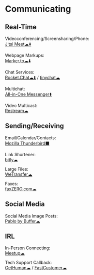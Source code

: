 # Communicating

## Real-Time
Videoconferencing/Screensharing/Phone:  
	[Jitsi Meet☁⬇️](https://meet.jit.si/)

Webpage Markups:  
	[Marker.to☁⬇️](http://marker.to/)

Chat Services:  
	[Rocket.Chat☁⬇️](https://rocket.chat/) / 
	[tinychat☁](https://tinychat.com)

Multichat:  
	[All-in-One Messenger⬇️](https://allinone.im/)

Video Multicast:  
	[Restream☁](https://restream.io/)

## Sending/Receiving

Email/Calendar/Contacts:  
	[Mozilla Thunderbird⬛](https://www.thunderbird.net/)

Link Shortener:  
	[bitly☁](https://bitly.com/)

Large Files:  
	[WeTransfer☁](https://wetransfer.com/)

Faxes:  
	[faxZERO.com☁](https://faxzero.com/)

## Social Media

Social Media Image Posts:  
	[Pablo by Buffer☁](https://pablo.buffer.com/)

## IRL

In-Person Connecting:  
	[Meetup☁](https://www.meetup.com/)

Tech Support Callback:  
	[GetHuman☁](https://gethuman.com/) / 
	[FastCustomer☁](http://www.fastcustomer.com/)
